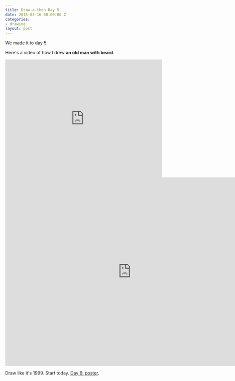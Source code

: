 ```yaml
---
title: Draw-a-thon Day 5
date: 2015-03-16 00:00:00 Z
categories:
- drawing
layout: post
---
```


We made it to day 5.

Here's a video of how I drew **an old man with beard**.

<iframe src="https://player.vimeo.com/video/122473348" width="500" height="375" frameborder="0" webkitallowfullscreen mozallowfullscreen allowfullscreen class="show-on-mobile"></iframe>

<iframe src="https://player.vimeo.com/video/122473348" width="800" height="600" frameborder="0" webkitallowfullscreen mozallowfullscreen allowfullscreen class="show-on-phablet"></iframe>

Draw like it's 1999. Start today. <a href="/drawathon-day-6">Day 6: poster</a>.
